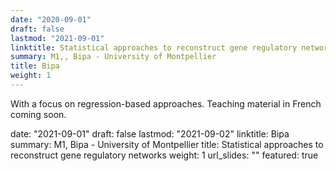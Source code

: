 ```yaml
---
date: "2020-09-01"
draft: false
lastmod: "2021-09-01"
linktitle: Statistical approaches to reconstruct gene regulatory networks
summary: M1,, Bipa - University of Montpellier
title: Bipa
weight: 1
---
```


With a focus on regression-based approaches. Teaching material in French coming soon.




date: "2021-09-01"
draft: false
lastmod: "2021-09-02"
linktitle: Bipa
summary: M1, Bipa - University of Montpellier
title: Statistical approaches to reconstruct gene regulatory networks
weight: 1
url_slides: ""
featured: true